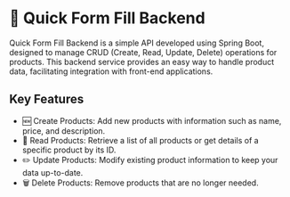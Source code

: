 # 🚀 Quick Form Fill Backend

Quick Form Fill Backend is a simple API developed using Spring Boot, designed to manage CRUD (Create, Read, Update, Delete) operations for products. This backend service provides an easy way to handle product data, facilitating integration with front-end applications.

## Key Features
- 🆕 Create Products: Add new products with information such as name, price, and description.
- 📄 Read Products: Retrieve a list of all products or get details of a specific product by its ID.
- ✏️ Update Products: Modify existing product information to keep your data up-to-date.
- 🗑️ Delete Products: Remove products that are no longer needed.

